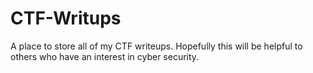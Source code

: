 # CTF-Writups
A place to store all of my CTF writeups. Hopefully this will be helpful to others who have an interest in cyber security.
